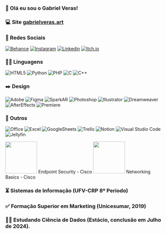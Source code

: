 ### 🧔 Olá eu sou o Gabriel Veras! 

### 💻 Site [gabrielveras.art](https://gabrielveras.art) 

### 👥 Redes Sociais

[![Behance](https://img.shields.io/badge/-Behance-blue?style=for-the-badge&logo=behance&logoColor=white)](https://www.behance.net/gabrielverasr)
[![Instagram](https://img.shields.io/badge/Instagram-E4405F?style=for-the-badge&logo=instagram&logoColor=white)](https://www.instagram.com/gabrielverasr/)
[![Linkedin](https://img.shields.io/badge/LinkedIn-0077B5?style=for-the-badge&logo=linkedin&logoColor=white)](https://www.linkedin.com/in/gabrielverasr/)
[![Itch.io](https://img.shields.io/badge/Itch-%23FF0B34.svg?style=for-the-badge&logo=Itch.io&logoColor=white)](https://gabrielverasr.itch.io/) 

### 👨‍💻 Linguagens
![HTML5](https://img.shields.io/badge/HTML5-E34F26?style=for-the-badge&logo=html5&logoColor=white)
![Python](https://img.shields.io/badge/Python-14354C?style=for-the-badge&logo=python&logoColor=white)
![PHP](https://img.shields.io/badge/PHP-777BB4?style=for-the-badge&logo=php&logoColor=white)
![C](https://img.shields.io/badge/C-00599C?style=for-the-badge&logo=c&logoColor=white)
![C++](https://img.shields.io/badge/C%2B%2B-00599C?style=for-the-badge&logo=c%2B%2B&logoColor=white)

### ✒️ Design
![Adobe](https://img.shields.io/badge/adobe-%23FF0000.svg?style=for-the-badge&logo=adobe&logoColor=white)
![Figma](https://img.shields.io/badge/figma-%23F24E1E.svg?style=for-the-badge&logo=figma&logoColor=white)
![SparkAR](https://img.shields.io/badge/Spark%20AR-FF5C83?style=for-the-badge&logo=SparkAR&logoColor=white)
![Photoshop](https://aleen42.github.io/badges/src/photoshop.svg)
![Illustrator](https://aleen42.github.io/badges/src/illustrator.svg)
![Dreamweaver](https://aleen42.github.io/badges/src/dreamweaver.svg)
![AfterEffects](https://aleen42.github.io/badges/src/after_effects.svg)
![Premiere](https://aleen42.github.io/badges/src/premiere.svg)

### 📄 Outros

![Office](https://img.shields.io/badge/Microsoft_Office-D83B01?style=for-the-badge&logo=microsoft-office&logoColor=white)
![Excel](https://img.shields.io/badge/Microsoft_Excel-217346?style=for-the-badge&logo=microsoft-excel&logoColor=white)
![GoogleSheets](https://img.shields.io/badge/Google%20Sheets-34A853?style=for-the-badge&logo=google-sheets&logoColor=white)
![Trello](https://img.shields.io/badge/Trello-0052CC?style=for-the-badge&logo=trello&logoColor=white)
![Notion](https://img.shields.io/badge/Notion-000000?style=for-the-badge&logo=notion&logoColor=white)
![Visual Studio Code](https://img.shields.io/badge/Visual%20Studio%20Code-0078d7.svg?style=for-the-badge&logo=visual-studio-code&logoColor=white)
![Jellyfin](https://img.shields.io/badge/jellyfin-%23000B25.svg?style=for-the-badge&logo=Jellyfin&logoColor=00A4DC)

[<img src="https://images.credly.com/size/220x220/images/0ca5f542-fb5e-4a22-9b7a-c1a1ce4c3db7/EndpointSecurity.png" width="100" height="100">](https://www.credly.com/badges/a70943e8-3348-450a-b8a5-fd50e811a96b/public_url) Endpoint Security - Cisco
[<img src="https://images.credly.com/images/5bdd6a39-3e03-4444-9510-ecff80c9ce79/image.png" width="100" height="100">](https://www.credly.com/badges/520bb29a-0e22-4039-ab6b-1c5732deee4f) 
Networking Basics - Cisco

### ⏳ Sistemas de Informação (UFV-CRP 8º Período)

### ✅ Formação Superior em Marketing (Unicesumar, 2019)

### 🧑‍🎓 Estudando Ciência de Dados (Estácio, conclusão em Julho de 2024).
